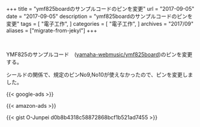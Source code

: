 +++
title = "ymf825boardのサンプルコードのピンを変更"
url = "2017-09-05"
date = "2017-09-05"
description = "ymf825boardのサンプルコードのピンを変更"
tags = [
    "電子工作",
]
categories = [
    "電子工作",
]
archives = "2017/09"
aliases = ["migrate-from-jekyl"]
+++

<br>

YMF825のサンプルコード　([yamaha-webmusic/ymf825board](https://github.com/yamaha-webmusic/ymf825board/tree/master/sample1/ymf825board_sample1))のピンを変更する。  

シールドの関係で、規定のピンNo9,No10が使えなかったので、ピンを変更しました。  

<!-- Google Ads -->
{{< google-ads >}}

<!-- Amazon Ads -->
{{< amazon-ads >}}

{{< gist O-Junpei d0b8b4318c58872868bcf1b521ad7455 >}}
